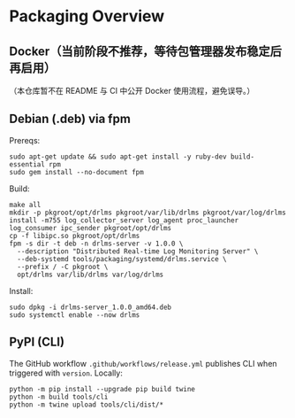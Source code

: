 # Packaging Overview

## Docker（当前阶段不推荐，等待包管理器发布稳定后再启用）
（本仓库暂不在 README 与 CI 中公开 Docker 使用流程，避免误导。）

## Debian (.deb) via fpm
Prereqs:
```
sudo apt-get update && sudo apt-get install -y ruby-dev build-essential rpm
sudo gem install --no-document fpm
```
Build:
```
make all
mkdir -p pkgroot/opt/drlms pkgroot/var/lib/drlms pkgroot/var/log/drlms
install -m755 log_collector_server log_agent proc_launcher log_consumer ipc_sender pkgroot/opt/drlms
cp -f libipc.so pkgroot/opt/drlms
fpm -s dir -t deb -n drlms-server -v 1.0.0 \
  --description "Distributed Real-time Log Monitoring Server" \
  --deb-systemd tools/packaging/systemd/drlms.service \
  --prefix / -C pkgroot \
  opt/drlms var/lib/drlms var/log/drlms
```
Install:
```
sudo dpkg -i drlms-server_1.0.0_amd64.deb
sudo systemctl enable --now drlms
```

## PyPI (CLI)
The GitHub workflow `.github/workflows/release.yml` publishes CLI when triggered with `version`.
Locally:
```
python -m pip install --upgrade pip build twine
python -m build tools/cli
python -m twine upload tools/cli/dist/*
```
